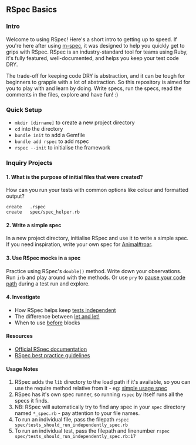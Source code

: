 ## RSpec Basics

### Intro
Welcome to using RSpec! Here's a short intro to getting up to speed. If you're here after using [m-spec](https://github.com/dearshrewdwit/m-spec), it was designed to help you quickly get to grips with RSpec. RSpec is an industry-standard tool for teams using Ruby, it's fully featured, well-documented, and helps you keep your test code DRY.

The trade-off for keeping code DRY is abstraction, and it can be tough for beginners to grapple with a lot of abstraction. So this repository is aimed for you to play with and learn by doing. Write specs, run the specs, read the comments in the files, explore and have fun! :)

### Quick Setup

- `mkdir [dirname]` to create a new project directory
- `cd` into the directory
- `bundle init` to add a Gemfile
- `bundle add rspec` to add rspec
- `rspec --init` to initialise the framework

### Inquiry Projects

#### 1.  What is the purpose of initial files that were created?
How can you run your tests with common options like colour and formatted output?
```
create   .rspec
create   spec/spec_helper.rb
```

#### 2. Write a simple spec
In a new project directory, initialise RSpec and use it to write a simple spec. If you need inspiration, write your own spec for [Animal#roar](lib/animal.rb).

#### 3. Use RSpec mocks in a spec

Practice using RSpec's `double()` method. Write down your observations. Run `irb` and play around with the methods. Or use `pry` to [pause your code path](https://medium.com/@eddgr/the-absolute-beginners-guide-to-using-pry-in-ruby-b08681558fa6) during a test run and explore.

#### 4. Investigate

- How RSpec helps keep [tests independent](spec/tests_should_run_independently_spec.rb)
- The difference between [let and let!](spec/let_and_let!_spec.rb)
- When to use [before](spec/before_spec.rb) blocks

#### Resources

- [Official RSpec documentation](https://relishapp.com/rspec/)
- [RSpec best practice guidelines](https://www.betterspecs.org/)

#### Usage Notes
1. RSpec adds the `lib` directory to the load path if it's available, so you can use the require method relative from it - eg: [simple usage spec](spec/simple_usage_spec.rb)
2. RSpec has it's own spec runner, so running `rspec` by itself runs all the specs it finds.
3. NB: RSpec will automatically try to find any spec in your `spec` directory named `*_spec.rb` - pay attention to your file names.
4. To run an individual file, pass the filepath `rspec spec/tests_should_run_independently_spec.rb`
5. To run an individual test, pass the filepath and linenumber `rspec spec/tests_should_run_independently_spec.rb:17`
